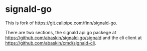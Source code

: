 # signald-go

This is fork of <https://git.callpipe.com/finn/signald-go>.

There are two sections, the signald api go packege at
<https://github.com/abaskin/signald-go/signald> and the cli client at
<https://github.com/abaskin/cmd/signald-cli>.
